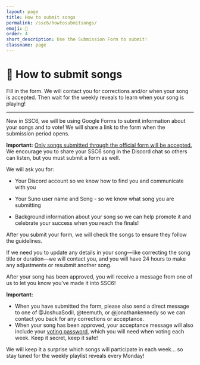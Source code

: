 ```yaml
---
layout: page
title: How to submit songs
permalink: /ssc6/howtosubmitsongs/
emoji: 📩
order: 4
short_description: Use the Submission Form to submit!
classname: page
---
```


# 📩 How to submit songs

Fill in the form. We will contact you for corrections and/or when your song is accepted. Then wait for the weekly reveals to learn when your song is playing!
___

New in SSC6, we will be using Google Forms to submit information about your songs and to vote! We will share a link to the form when the submission period opens.

**Important:** <ins>Only songs submitted through the official form will be accepted.</ins> We encourage you to share your SSC6 song in the Discord chat so others can listen, but you must submit a form as well.

We will ask you for:
* Your Discord account so we know how to find you and communicate with you

* Your Suno user name and Song - so we know what song you are submitting

* Background information about your song so we can help promote it and celebrate your success when you reach the finals!

After you submit your form, we will check the songs to ensure they follow the guidelines. 

If we need you to update any details in your song—like correcting the song title or duration—we will contact you, and you will have 24 hours to make any adjustments or resubmit another song.


After your song has been approved, you will receive a message from one of us to let you know you’ve made it into SSC6! 

**Important:**
* When you have submitted the form, please also send a direct message to one of @JoshuaSodil, @teemuth, or @jonathankennedy so we can contact you back for any corrections or acceptance.
* When your song has been approved, your acceptance message will also include your <ins>voting password</ins>, which you will need when voting each week. Keep it secret, keep it safe!

We will keep it a surprise which songs will participate in each week… so stay tuned for the weekly playlist reveals every Monday!
